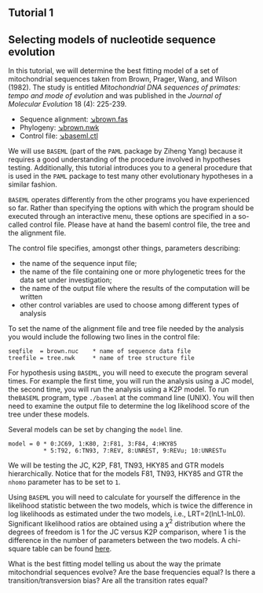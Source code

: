 ## Tutorial 1
## Selecting models of nucleotide sequence evolution

In this tutorial, we will determine the best fitting model of a set of mitochondrial sequences taken from Brown, Prager, Wang, and Wilson (1982). The study is entitled *Mitochondrial DNA sequences of primates: tempo and mode of evolution* and was published in the *Journal of Molecular Evolution* 18 (4): 225-239. 

* Sequence alignment: [&#8600;brown.fas](/assets/lectures/brown.fas)
* Phylogeny: [&#8600;brown.nwk](/assets/lectures/brown.nwk)
* Control file: [&#8600;baseml.ctl](/assets/lectures/baseml.fas)

We will use `BASEML` (part of the `PAML` package by Ziheng Yang) because it requires a good understanding of the procedure involved in hypotheses testing. Additionally, this tutorial introduces you to a general procedure that is used in the `PAML` package to test many other evolutionary hypotheses in a similar fashion.

`BASEML` operates differently from the other programs you have experienced so far. Rather than specifying the options with which the program should be executed through an interactive menu, these options are specified in a so-called control file. Please have at hand the baseml control file, the tree and the alignment file.

The control file specifies, amongst other things, parameters describing:
* the name of the sequence input file;
* the name of the file containing one or more phylogenetic trees for the data set under investigation;
* the name of the output file where the results of the computation will be written
* other control variables are used to choose among different types of analysis

To set the name of the alignment file and tree file needed by the analysis you would include the following two lines in the control file:
```
seqfile  = brown.nuc    * name of sequence data file
treefile = tree.nwk     * name of tree structure file
```

For hypothesis using `BASEML`, you will need to execute the program several times. For example the first time, you will run the analysis using a JC model, the second time, you will run the analysis using a K2P model. To run the`BASEML` program, type `./baseml` at the command line (UNIX). You will then need to examine the output file to determine the log likelihood score of the tree under these models. 

Several models can be set by changing the `model` line.
```
model = 0 * 0:JC69, 1:K80, 2:F81, 3:F84, 4:HKY85
          * 5:T92, 6:TN93, 7:REV, 8:UNREST, 9:REVu; 10:UNRESTu
```
We will be testing the JC, K2P, F81, TN93, HKY85 and GTR models hierarchically. Notice that for the models F81, TN93, HKY85 and GTR the `nhomo` parameter has to be set to `1`.

Using `BASEML` you will need to calculate for yourself the difference in the likelihood statistic between the two models, which is twice the difference in log likelihoods as estimated under the two models, i.e., LRT=2(lnL1-lnL0). Significant likelihood ratios are obtained using a $\chi^2$ distribution where the degrees of freedom is 1 for the JC versus K2P comparison, where 1 is the difference in the number of parameters between the two models. A chi-square table can be found [here](https://people.smp.uq.edu.au/YoniNazarathy/stat_models_B_course_spring_07/distributions/chisqtab.pdf). 

What is the best fitting model telling us about the way the primate mitochondrial sequences evolve? Are the base frequencies equal? Is there a transition/transversion bias? Are all the transition rates equal?
